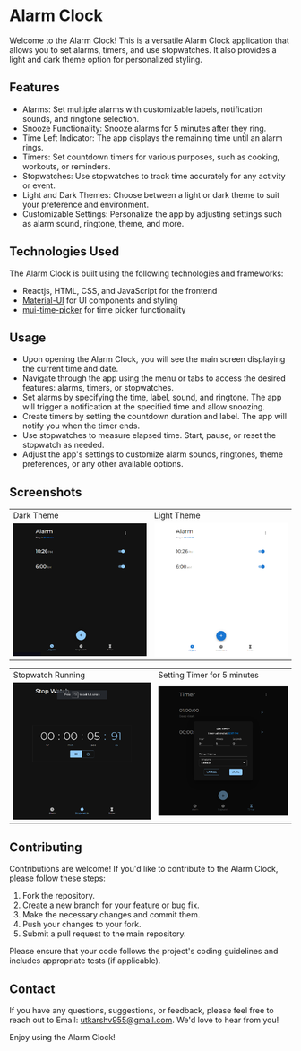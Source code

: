 # Alarm Clock

Welcome to the Alarm Clock! This is a versatile Alarm Clock application that allows you to set alarms, timers, and use stopwatches. It also provides a light and dark theme option for personalized styling.

## Features

- Alarms: Set multiple alarms with customizable labels, notification sounds, and ringtone selection.
- Snooze Functionality: Snooze alarms for 5 minutes after they ring.
- Time Left Indicator: The app displays the remaining time until an alarm rings.
- Timers: Set countdown timers for various purposes, such as cooking, workouts, or reminders.
- Stopwatches: Use stopwatches to track time accurately for any activity or event.
- Light and Dark Themes: Choose between a light or dark theme to suit your preference and environment.
- Customizable Settings: Personalize the app by adjusting settings such as alarm sound, ringtone, theme, and more.

## Technologies Used

The Alarm Clock is built using the following technologies and frameworks:

- Reactjs, HTML, CSS, and JavaScript for the frontend
- [Material-UI](https://material-ui.com) for UI components and styling
- [mui-time-picker](https://www.npmjs.com/package/mui-time-picker) for time picker functionality

## Usage

- Upon opening the Alarm Clock, you will see the main screen displaying the current time and date.
- Navigate through the app using the menu or tabs to access the desired features: alarms, timers, or stopwatches.
- Set alarms by specifying the time, label, sound, and ringtone. The app will trigger a notification at the specified time and allow snoozing.
- Create timers by setting the countdown duration and label. The app will notify you when the timer ends.
- Use stopwatches to measure elapsed time. Start, pause, or reset the stopwatch as needed.
- Adjust the app's settings to customize alarm sounds, ringtones, theme preferences, or any other available options.

## Screenshots

<table>
  <tr>
    <td>Dark Theme</td>
    <td>Light Theme</td>
  </tr>
  <tr>
    <td><img src="./screenshots/ss1.png" width="100%" ></td>
    <td><img src="./screenshots/ss2.png" width="100%" ></td>
  </tr>
 </table>
 
<table>
  <tr>
    <td>Stopwatch Running</td>
    <td>Setting Timer for 5 minutes</td>
  </tr>
  <tr>
    <td><img src="./screenshots/ss3.png" width="100%" ></td>
    <td><img src="./screenshots/ss4.png" width="100%" ></td>
  </tr>
 </table>

## Contributing

Contributions are welcome! If you'd like to contribute to the Alarm Clock, please follow these steps:

1. Fork the repository.
2. Create a new branch for your feature or bug fix.
3. Make the necessary changes and commit them.
4. Push your changes to your fork.
5. Submit a pull request to the main repository.

Please ensure that your code follows the project's coding guidelines and includes appropriate tests (if applicable).

## Contact

If you have any questions, suggestions, or feedback, please feel free to reach out to Email: utkarshv955@gmail.com. We'd love to hear from you!

Enjoy using the Alarm Clock!
